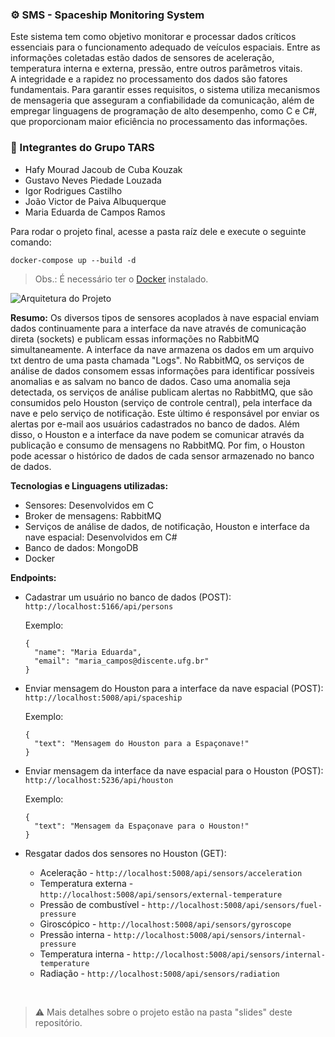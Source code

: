 ### ⚙️ SMS - Spaceship Monitoring System

Este sistema tem como objetivo monitorar e processar dados críticos essenciais para o funcionamento adequado de veículos espaciais. Entre as informações coletadas estão dados de sensores de aceleração, temperatura interna e externa, pressão, entre outros parâmetros vitais. <br>
A integridade e a rapidez no processamento dos dados são fatores fundamentais. Para garantir esses requisitos, o sistema utiliza mecanismos de mensageria que asseguram a confiabilidade da comunicação, além de empregar linguagens de programação de alto desempenho, como C e C#, que proporcionam maior eficiência no processamento das informações.

### 📌 Integrantes do Grupo TARS

* Hafy Mourad Jacoub de Cuba Kouzak
* Gustavo Neves Piedade Louzada
* Igor Rodrigues Castilho
* João Victor de Paiva Albuquerque
* Maria Eduarda de Campos Ramos


Para rodar o projeto final, acesse a pasta raíz dele e execute o seguinte comando:
```
docker-compose up --build -d
```
> Obs.: É necessário ter o [Docker](https://www.docker.com/) instalado.

![Arquitetura do Projeto](https://github.com/user-attachments/assets/6b185b1b-df7e-452a-9718-18a35f67d07e)

**Resumo:** Os diversos tipos de sensores acoplados à nave espacial enviam dados continuamente para a interface da nave através de comunicação direta (sockets) e publicam essas informações no RabbitMQ simultaneamente. A interface da nave armazena os dados em um arquivo txt dentro de uma pasta chamada "Logs". No RabbitMQ, os serviços de análise de dados consomem essas informações para identificar possíveis anomalias e as salvam no banco de dados. Caso uma anomalia seja detectada, os serviços de análise publicam alertas no RabbitMQ, que são consumidos pelo Houston (serviço de controle central), pela interface da nave e pelo serviço de notificação. Este último é responsável por enviar os alertas por e-mail aos usuários cadastrados no banco de dados. Além disso, o Houston e a interface da nave podem se comunicar através da publicação e consumo de mensagens no RabbitMQ. Por fim, o Houston pode acessar o histórico de dados de cada sensor armazenado no banco de dados.

**Tecnologias e Linguagens utilizadas:**
* Sensores: Desenvolvidos em C
* Broker de mensagens: RabbitMQ
* Serviços de análise de dados, de notificação, Houston e interface da nave espacial: Desenvolvidos em C#
* Banco de dados: MongoDB
* Docker

**Endpoints:**
* Cadastrar um usuário no banco de dados (POST): ```http://localhost:5166/api/persons```

  Exemplo:
    ```
    {
      "name": "Maria Eduarda",
      "email": "maria_campos@discente.ufg.br"
    }
    ```
  
* Enviar mensagem do Houston para a interface da nave espacial (POST): ```http://localhost:5008/api/spaceship```

  Exemplo:
  ```
  {
    "text": "Mensagem do Houston para a Espaçonave!"
  }
  ```

* Enviar mensagem da interface da nave espacial para o Houston (POST): ```http://localhost:5236/api/houston```

  Exemplo:
  ```
  {
    "text": "Mensagem da Espaçonave para o Houston!"
  }
  ```

* Resgatar dados dos sensores no Houston (GET):
    * Aceleração - ```http://localhost:5008/api/sensors/acceleration```
    * Temperatura externa - ```http://localhost:5008/api/sensors/external-temperature```
    * Pressão de combustível - ```http://localhost:5008/api/sensors/fuel-pressure```
    * Giroscópico - ```http://localhost:5008/api/sensors/gyroscope```
    * Pressão interna - ```http://localhost:5008/api/sensors/internal-pressure```
    * Temperatura interna - ```http://localhost:5008/api/sensors/internal-temperature```
    * Radiação - ```http://localhost:5008/api/sensors/radiation```

<br>

> ⚠️ Mais detalhes sobre o projeto estão na pasta "slides" deste repositório.
